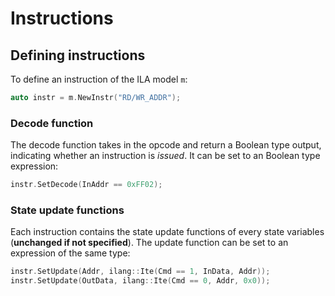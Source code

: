 # Instructions

## Defining instructions

To define an instruction of the ILA model `m`: 

```cpp
auto instr = m.NewInstr("RD/WR_ADDR");
```

### Decode function

The decode function takes in the opcode and return a Boolean type output, indicating whether an instruction is _issued_. It can be set to an Boolean type expression:

```cpp
instr.SetDecode(InAddr == 0xFF02);
```

### State update functions

Each instruction contains the state update functions of every state variables \(**unchanged if not specified**\). The update function can be set to an expression of the same type:

```cpp
instr.SetUpdate(Addr, ilang::Ite(Cmd == 1, InData, Addr));
instr.SetUpdate(OutData, ilang::Ite(Cmd == 0, Addr, 0x0));
```


